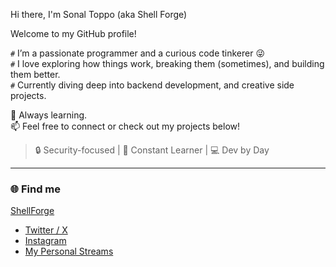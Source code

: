 Hi there, I'm Sonal Toppo (aka Shell Forge)

Welcome to my GitHub profile!

`#` I’m a passionate programmer and a curious code tinkerer 😜  
`#` I love exploring how things work, breaking them (sometimes), and building them better.  
`#` Currently diving deep into backend development, and creative side projects.

🚀 Always learning.  
📫 Feel free to connect or check out my projects below!

> 🔒 Security-focused | 🧠 Constant Learner | 💻 Dev by Day

---

### 🌐 Find me

<a href="https://twitter.com/shellforge" target="_blank">ShellForge</a>
- [Twitter / X](https://twitter.com/shellforge)
- [Instagram](https://instagram.com/shellforge7)
- [My Personal Streams](https://youtube.com/@shellforgelive)
